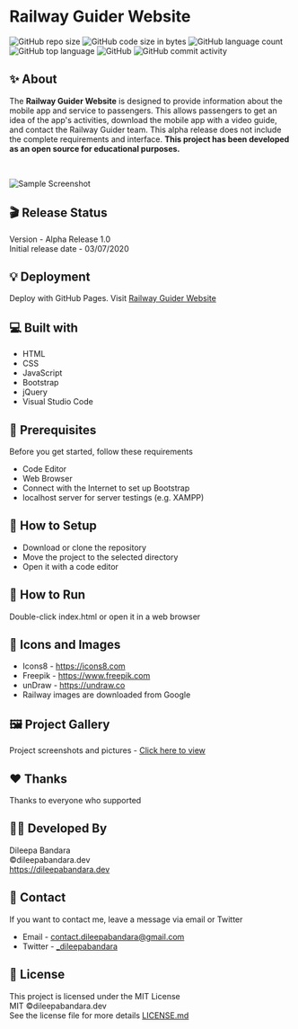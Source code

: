 # Railway Guider Website

![GitHub repo size](https://img.shields.io/github/repo-size/dileepabandara/railway_guider_web?color=red&label=repository%20size)
![GitHub code size in bytes](https://img.shields.io/github/languages/code-size/dileepabandara/railway_guider_web?color=red)
![GitHub language count](https://img.shields.io/github/languages/count/dileepabandara/railway_guider_web)
![GitHub top language](https://img.shields.io/github/languages/top/dileepabandara/railway_guider_web)
![GitHub](https://img.shields.io/github/license/dileepabandara/railway_guider_web?color=yellow)
![GitHub commit activity](https://img.shields.io/github/commit-activity/m/dileepabandara/railway_guider_web?color=brightgreen&label=commits)

## ✨ About

The **Railway Guider Website** is designed to provide information about the mobile app and service to passengers. This allows passengers to get an idea of the app's activities, download the mobile app with a video guide, and contact the Railway Guider team. This alpha release does not include the complete requirements and interface. **This project has been developed as an open source for educational purposes.**

<br>

![Sample Screenshot](https://dileepabandara.github.io/public-images/projects/railway-guider-web-preview.png)

## 🎬 Release Status

Version - Alpha Release 1.0  
Initial release date - 03/07/2020

## 💡 Deployment

Deploy with GitHub Pages. Visit [Railway Guider Website](https://dileepabandara.github.io/railway_guider_web/)

## 💻 Built with

- HTML
- CSS
- JavaScript
- Bootstrap
- jQuery
- Visual Studio Code

## 📌 Prerequisites

Before you get started, follow these requirements

- Code Editor
- Web Browser
- Connect with the Internet to set up Bootstrap
- localhost server for server testings (e.g. XAMPP)

## 🍃 How to Setup

- Download or clone the repository
- Move the project to the selected directory
- Open it with a code editor

## 🚀 How to Run

Double-click index.html or open it in a web browser

## 📸 Icons and Images

- Icons8 - https://icons8.com
- Freepik - https://www.freepik.com
- unDraw - https://undraw.co
- Railway images are downloaded from Google

## 🖼️ Project Gallery

Project screenshots and pictures - [Click here to view](https://www.figma.com/file/jhGzTnBhu3SOp7mGdIKpSS/Railway-Guider-Website-UI?node-id=0%3A1)

## ❤️ Thanks

Thanks to everyone who supported

## 👨‍💻 Developed By

Dileepa Bandara  
©dileepabandara.dev  
<https://dileepabandara.dev>

## 💬 Contact

If you want to contact me, leave a message via email or Twitter

- Email - <contact.dileepabandara@gmail.com>
- Twitter - [_dileepabandara](https://twitter.com/_dileepabandara)

## 📜 License

This project is licensed under the MIT License  
MIT ©dileepabandara.dev  
See the license file for more details [LICENSE.md](https://github.com/dileepabandara/railway_guider_web/blob/main/LICENSE)
